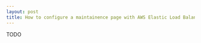 ```yaml
---
layout: post
title: How to configure a maintainence page with AWS Elastic Load Balancer
---
```


TODO